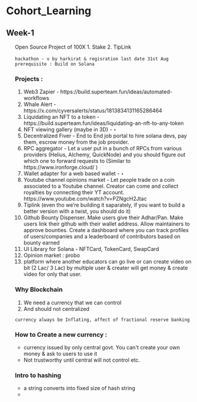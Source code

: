 # Cohort_Learning


## Week-1
<ul> 
Open Source Project of 100X
1. Stake 
2. TipLink 

``` hackathon - v by harkirat & regisration last date 31st Aug  ```
   ``` prerequisite : Build on Solana```
   
### Projects : 
<ol type="1">
  <li> Web3 Zapier - https://build.superteam.fun/ideas/automated-workflows  </li>
<li> Whale Alert - https://x.com/cyversalerts/status/1813834131165286464 </li>
<li> Liquidating an NFT to a token - https://build.superteam.fun/ideas/liquidating-an-nft-to-any-token </li>
<li> NFT viewing gallery (maybe in 3D) - ‣</li>
<li>  Decentralized Fiver - End to End job portal to hire solana devs, pay them, escrow money from the job provider. </li> 
<li>  RPC aggregator - Let a user put in a bunch of RPCs from various providers (Helius, Alchemy, QuickNode) and you should figure out which one to forward requests to  (Similar to https://www.ironforge.cloud/ )</li>
<li>  Wallet adapter for a web based wallet - ‣ </li>
<li>  Youtube channel opinions market - Let people trade on a coin associated to a Youtube channel. Creator can come and collect royalties by connecting their YT account. https://www.youtube.com/watch?v=PZNgcH2Jtac</li>
<li> Tiplink (even tho we’re building it saparately, if you want to build a better version with a twist, you should do it)</li>
<li>  Github Bounty Dispenser. Make users give their Adhar/Pan. Make users link their github with their wallet address. Allow maintainers to approve bounties. Create a dashboard where you can track profiles of users/companies and a leaderboard of contributors based on bounty earned</li>
<li>  UI Library for Solana - NFTCard, TokenCard, SwapCard </li>
<li>Opinion market : probo</li>
<li> platform where another educators can go live or can create video on bit (2 Lac/ 3 Lac) by multiple user & creater will get money & create video for only that user. </li>
</ol>

### Why Blockchain
<ol type="1"> 
<li>We need a currency that we can control</li>
<li>And should not centralized</li>
</ol>

``` currency always be Inflating, affect of fractional reserve banking ```


### How to Create a new currency : 
<ul>
   <li>currency issued by only central govt. You can't create your own money & ask to users to use it</li>
   <li>Not trustworthy until central will not control etc.</li>
</ul>



### Intro to hashing 
<ul>
   <li>a string converts into fixed size of hash string </li>
   <li></li>
</ul>
